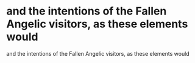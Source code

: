 # and the intentions of the Fallen Angelic visitors, as these elements would

and the intentions of the Fallen Angelic visitors, as these elements would